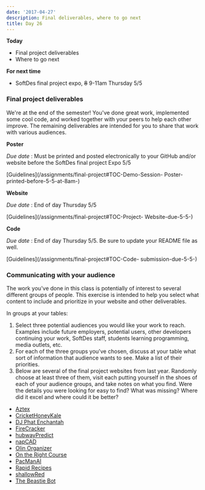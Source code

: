 ```yaml
---
date: '2017-04-27'
description: Final deliverables, where to go next
title: Day 26
---
```


**Today**

* Final project deliverables
* Where to go next

**For next time**

* SoftDes final project expo, ~~8~~ 9-11am Thursday 5/5

### Final project deliverables

We're at the end of the semester! You've done great work, implemented some
cool code, and worked together with your peers to help each other improve. The
remaining deliverables are intended for you to share that work with various
audiences.


**Poster**

_Due date_ : Must be printed and posted electronically to your GitHub and/or
website before the SoftDes final project Expo 5/5

[Guidelines](/assignments/final-project#TOC-Demo-Session-
Poster-printed-before-5-5-at-8am-)


**Website**

_Due date_ : End of day Thursday 5/5

[Guidelines](/assignments/final-project#TOC-Project-
Website-due-5-5-)


**Code**

_Due date_ : End of day Thursday 5/5. Be sure to update your README file as
well.

[Guidelines](/assignments/final-project#TOC-Code-
submission-due-5-5-)


### Communicating with your audience

The work you've done in this class is potentially of interest to several
different groups of people. This exercise is intended to help you select what
content to include and prioritize in your website and other deliverables.


In groups at your tables:

1. Select three potential audiences you would like your work to reach. Examples include future employers, potential users, other developers continuing your work, SoftDes staff, students learning programming, media outlets, etc.
2. For each of the three groups you've chosen, discuss at your table what sort of information that audience wants to see. Make a list of their priorities.
3. Below are several of the final project websites from last year. Randomly choose at least three of them, visit each putting yourself in the shoes of each of your audience groups, and take notes on what you find. Were the details you were looking for easy to find? What was missing? Where did it excel and where could it be better?

* [Aztex](https://sites.google.com/site/aztexeditor/)
* [CricketHoneyKale](https://sites.google.com/site/crickethoneykale/)
* [DJ Phat Enchantah](https://sites.google.com/site/phatenchantah/)
* [FireCracker](http://joeylmaalouf.github.io/firecracker/)
* [hubwayPredict](https://hubwaypredict.wordpress.com/)
* [napCAD](http://celineta.com/napCAD/)
* [Olin Organizer](https://sites.google.com/site/softdeso2/home)
* [On the Right Course](http://aditisjoshi.github.io/On-The-Right-Course/)
* [PacManAI](http://pdemetci.github.io/PacManAI/)
* [Rapid Recipes](http://aconsilvio.github.io/recipe_program/)
* [shallowRed](http://rdiverdi.github.io/shallowRed/)
* [The Beastie Bot](https://sites.google.com/site/projectbeastiebot/)
